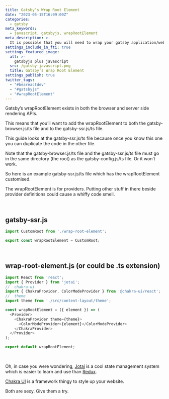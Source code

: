 ```yaml
---
title: Gatsby’s Wrap Root Element
date: "2023-05-15T16:09:00Z"
categories:
  - gatsby
meta_keywords:
  - javascript, gatsbyjs, wrapRootElement
meta_description: >-
  It is possible that you will need to wrap your gatsby application/website in a provider of some kind. Here is a quick guide to get you there.
settings_include_in_fti: true
settings_featured_image:
  alt: >-
    gatsbyjs plus javascript
  src: /gatsby-javascript.png
  title: Gatsby’s Wrap Root Element
settings_publish: true
twitter_tags:
  - "#beareactdev"
  - "#gatsbyjs"
  - "#wrapRootElement"
---
```

Gatsby’s wrapRootElement exists in both the browser and server side rendering APIs.

This means that you’ll want to add the wrapRootElement to both the gatsby-browser.js/ts file and to the gatsby-ssr.js/ts file.

This guide looks at the gatsby-ssr.js/ts file because once you know this one you can duplicate the code in the other file.

Note that the gatsby-browser.js/ts file and the gatsby-ssr.js/ts file must go in the same directory (the root) as the gatsby-config.js/ts file. Or it won’t work.

So here is an example gatsby-ssr.js/ts file which has the wrapRootElement customised.

The wrapRootElement is for providers. Putting other stuff in there beside provider definitions could cause a whiffy code smell.

<br />

## gatsby-ssr.js

```javascript
import CustomRoot from './wrap-root-element';

export const wrapRootElement = CustomRoot;
```

<br />

## wrap-root-element.js (or could be .ts extension)

```javascript
import React from 'react';
import { Provider } from 'jotai';
//  chakra-ui
import { ChakraProvider, ColorModeProvider } from '@chakra-ui/react';
//  theme
import theme from './src/content-layout/theme';

const wrapRootElement = ({ element }) => (
  <Provider>
    <ChakraProvider theme={theme}>
      <ColorModeProvider>{element}</ColorModeProvider>
    </ChakraProvider>
  </Provider>
);

export default wrapRootElement;
```

<br />

Oh, in case you were wondering, <a href="https://jotai.org/" rel="noopener" target="_blank">Jotai</a> is a cool state management system which is easier to learn and use than <a href="https://redux.js.org/" rel="noopener" target="_blank">Redux</a>.

<a href="https://chakra-ui.com/" rel="noopener" target="_blank">Chakra UI</a> is a framework thingy to style up your website.

Both are sexy. Give them a try.
